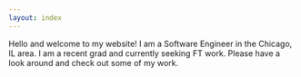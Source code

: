 ```yaml
---
layout: index
---
```


Hello and welcome to my website! I am a Software Engineer in the Chicago, IL area. I am a recent grad and currently seeking FT work. Please have a look around and check out some of my work.